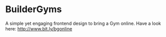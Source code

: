 # BuilderGyms
A simple yet engaging frontend design to bring a Gym online. Have a look here: http://www.bit.ly/bgonline
